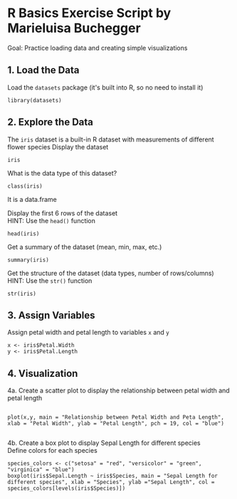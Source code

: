 
# R Basics Exercise Script by Marieluisa Buchegger
Goal: Practice loading data and creating simple visualizations


## 1. Load the Data
Load the `datasets` package (it's built into R, so no need to install it)
```{r}
library(datasets)
```
  
## 2. Explore the Data
The `iris` dataset is a built-in R dataset with measurements of different flower species
Display the dataset

```{r eval = FALSE}
iris
```
What is the data type of this dataset?
```{r}
class(iris)
```
It is a data.frame
  
Display the first 6 rows of the dataset  
HINT: Use the `head()` function

```{r}
head(iris)
```
  
Get a summary of the dataset (mean, min, max, etc.)  
```{r}
summary(iris)
```

Get the structure of the dataset (data types, number of rows/columns)  
HINT: Use the `str()` function
```{r}
str(iris)
```
  
## 3. Assign Variables

Assign petal width and petal length to variables `x` and `y`  
```{r}
x <- iris$Petal.Width
y <- iris$Petal.Length
```


## 4. Visualization

  
4a. Create a scatter plot to display the relationship between petal width and petal length  
```{r}

plot(x,y, main = "Relationship between Petal Width and Peta Length", xlab = "Petal Width", ylab = "Petal Length", pch = 19, col = "blue")
    
```

4b. Create a box plot to display Sepal Length for different species  
Define colors for each species


```{r}
species_colors <- c("setosa" = "red", "versicolor" = "green", "virginica" = "blue")
boxplot(iris$Sepal.Length ~ iris$Species, main = "Sepal Length for different species", xlab = "Species", ylab ="Sepal Length", col = species_colors[levels(iris$Species)])
```




